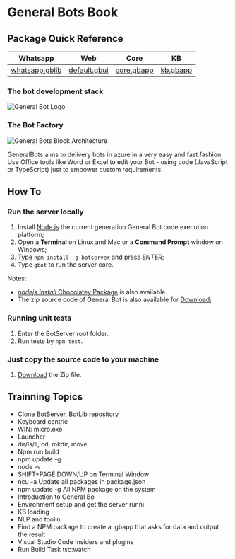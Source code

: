 # General Bots Book

## Package Quick Reference

|Whatsapp|Web|Core|KB|
|----|-----|----|----|
|[whatsapp.gblib](https://github.com/pragmatismo-io/BotServer/tree/master/packages/whatsapp.gblib)|[default.gbui](https://github.com/pragmatismo-io/BotServer/tree/master/packages/default.gbui)|[core.gbapp](https://github.com/pragmatismo-io/BotServer/tree/master/packages/core.gbapp)|[kb.gbapp](https://github.com/pragmatismo-io/BotServer/tree/master/packages/kb.gbapp)|

### The bot development stack

![General Bot Logo](https://raw.githubusercontent.com/pragmatismo-io/BotServer/master/docs/images/general-bots-stack.png)

### The Bot Factory

![General Bots Block Architecture](https://raw.githubusercontent.com/pragmatismo-io/BotServer/master/docs/images/general-bots-block-architecture.png)

GeneralBots aims to delivery bots in azure in a very easy and fast fashion. Use Office tools like Word or Excel to edit your Bot - using code (JavaScript or TypeScript) just to empower custom requirements.

## How To

### Run the server locally

1. Install [Node.js](https://www.npmjs.com/get-npm) the current generation General Bot code execution platform;
2. Open a **Terminal** on Linux and Mac or a **Command Prompt** window on Windows;
3. Type `npm install -g botserver` and press *ENTER*;
4. Type `gbot` to run the server core.

Notes:

* [*nodejs.install* Chocolatey Package](https://chocolatey.org/packages/nodejs.install) is also available.
* The zip source code of General Bot is also available for [Download](https://codeload.github.com/pragmatismo-io/BotServer/zip/master);

### Running unit tests

1. Enter the BotServer root folder.
2. Run tests by `npm test`.

### Just copy the source code to your machine

1. [Download](https://codeload.github.com/pragmatismo-io/BotServer/zip/master) the Zip file.


## Trainning Topics

* Clone BotServer, BotLib repository
* Keyboard centric
* WIN: micro.exe
* Launcher
* dir/ls/ll, cd, mkdir, move
* Npm run build
* npm update -g
* node -v
* SHIFT+PAGE DOWN/UP on Terminal Window
* ncu -a Update all packages in package.json
* npm update -g All NPM package on the system
* Introduction to General Bo
* Environment setup and get the server runni
* KB loading
* NLP and toolin
* Find a NPM package to create a .gbapp that asks for data and output the result
* Visual Studio Code Insiders and plugins
* Run Build Task tsc:watch

